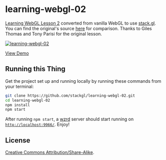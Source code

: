 # learning-webgl-02

[Learning WebGL Lesson 2](http://learningwebgl.com/blog/?p=134) converted from
vanilla WebGL to use [stack.gl](http://stack.gl). You can find the original's source
[here](https://github.com/gpjt/webgl-lessons/blob/master/lesson02/index.html)
for comparison. Thanks to Giles Thomas and Tony Parisi for the original lesson.

[![learning-webgl-02](https://cloud.githubusercontent.com/assets/569817/5594674/6129b236-9255-11e4-9e61-f45cffa57700.png)](http://stack.gl/learning-webgl-02)

[View Demo](http://stack.gl/learning-webgl-02)

## Running this Thing

Get the project set up and running locally by running these commands from your
terminal:

``` bash
git clone https://github.com/stackgl/learning-webgl-02.git
cd learning-webgl-02
npm install
npm start
```

After running `npm start`, a [wzrd](https://github.com/maxogden/wzrd) server
should start running on [`http://localhost:9966/`](http://localhost:9966/).
Enjoy!

## License

[Creative Commons Attribution/Share-Alike](http://creativecommons.org/licenses/by-sa/3.0/).
